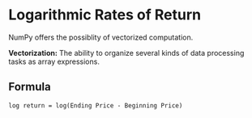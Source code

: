 # Logarithmic Rates of Return

NumPy offers the possiblity of vectorized computation.

**Vectorization:** The ability to organize several kinds of data processing tasks as array expressions.

## Formula

```
log return = log(Ending Price - Beginning Price)

```